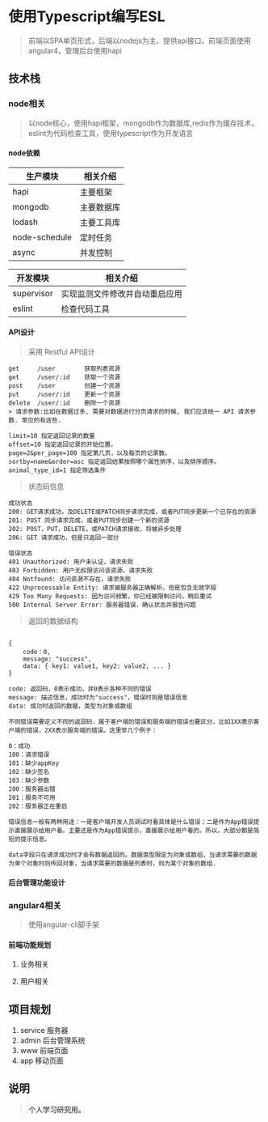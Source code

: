 
# 使用Typescript编写ESL
> 前端以SPA单页形式，后端以nodejs为主，提供api接口。前端页面使用angular4，管理后台使用hapi

## 技术栈

### node相关

> 以node核心，使用hapi框架，mongodb作为数据库,redis作为缓存技术，eslint为代码检查工具，使用typescript作为开发语言

#### node依赖

生产模块 | 相关介绍
---|---
hapi | 主要框架
mongodb | 主要数据库
lodash |  主要工具库
node-schedule  | 定时任务
async | 并发控制

开发模块 | 相关介绍
---|---
supervisor | 实现监测文件修改并自动重启应用
eslint | 检查代码工具

#### API设计
> 采用 Restful API设计

```
get     /user        获取列表资源
get     /user/:id    获取一个资源
post    /user        创建一个资源
put     /user/:id    更新一个资源
delete  /user/:id    删除一个资源
> 请求参数:比如在数据过多, 需要对数据进行分页请求的时候, 我们应该统一 API 请求参数. 常见的有这些.

limit=10 指定返回记录的数量
offset=10 指定返回记录的开始位置。
page=2&per_page=100 指定第几页，以及每页的记录数。
sortby=name&order=asc 指定返回结果按照哪个属性排序，以及排序顺序。
animal_type_id=1 指定筛选条件
```

> 状态码信息

```
成功状态
200: GET请求成功，及DELETE或PATCH同步请求完成，或者PUT同步更新一个已存在的资源
201: POST 同步请求完成，或者PUT同步创建一个新的资源
202: POST，PUT，DELETE，或PATCH请求接收，将被异步处理
206: GET 请求成功，但是只返回一部分

错误状态
401 Unauthorized: 用户未认证，请求失败
403 Forbidden: 用户无权限访问该资源，请求失败
404 Notfound: 访问资源不存在，请求失败
422 Unprocessable Entity: 请求被服务器正确解析，但是包含无效字段
429 Too Many Requests: 因为访问频繁，你已经被限制访问，稍后重试
500 Internal Server Error: 服务器错误，确认状态并报告问题

```
> 返回的数据结构

```

{
    code：0,
    message: "success",
    data: { key1: value1, key2: value2, ... }
}

code: 返回码，0表示成功，非0表示各种不同的错误
message: 描述信息，成功时为"success"，错误时则是错误信息
data: 成功时返回的数据，类型为对象或数组

不同错误需要定义不同的返回码，属于客户端的错误和服务端的错误也要区分，比如1XX表示客户端的错误，2XX表示服务端的错误。这里举几个例子：

0：成功
100：请求错误
101：缺少appKey
102：缺少签名
103：缺少参数
200：服务器出错
201：服务不可用
202：服务器正在重启

错误信息一般有两种用途：一是客户端开发人员调试时看具体是什么错误；二是作为App错误提示直接展示给用户看。主要还是作为App错误提示，直接展示给用户看的。所以，大部分都是简短的提示信息。

data字段只在请求成功时才会有数据返回的。数据类型限定为对象或数组，当请求需要的数据为单个对象时则传回对象，当请求需要的数据是列表时，则为某个对象的数组.

```




#### 后台管理功能设计





### angular4相关

> 使用angular-cli脚手架

#### 前端功能规划

1. 业务相关


    
3. 用户相关




## 项目规划

1. service  服务器
2. admin    后台管理系统
3. www      前端页面
4. app      移动页面

## 说明
> **个人学习研究用。**